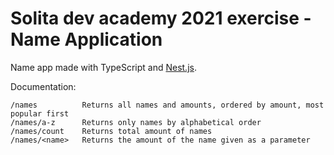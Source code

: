 # Solita dev academy 2021 exercise - Name Application

Name app made with TypeScript and [Nest.js](https://nestjs.com/).

Documentation:

```
/names          Returns all names and amounts, ordered by amount, most popular first
/names/a-z      Returns only names by alphabetical order
/names/count    Returns total amount of names
/names/<name>   Returns the amount of the name given as a parameter
```
